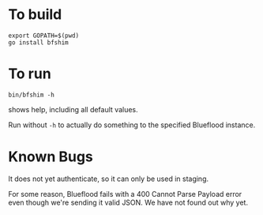 # To build

    export GOPATH=$(pwd)
    go install bfshim

# To run

    bin/bfshim -h

shows help, including all default values.

Run without `-h` to actually do something to the specified Blueflood instance.

# Known Bugs

It does not yet authenticate, so it can only be used in staging.

For some reason, Blueflood fails with a 400 Cannot Parse Payload error even though we're sending it valid JSON.  We have not found out why yet.

